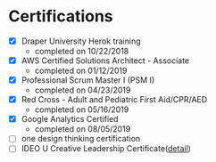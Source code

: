 # Certifications

- [x] Draper University Herok training
  - completed on 10/22/2018
- [x] AWS Certified Solutions Architect - Associate 
  - completed on 01/12/2019
- [x] Professional Scrum Master I (PSM I)
  - completed on 04/23/2019
- [x] Red Cross - Adult and Pediatric First Aid/CPR/AED
  - completed on 05/16/2019
- [x] Google Analytics Certified
  - completed on 08/05/2019
- [ ] one design thinking certification
- [ ] IDEO U Creative Leadership Certificate([detail](https://www.ideou.com/pages/creative-leadership-certificate))
